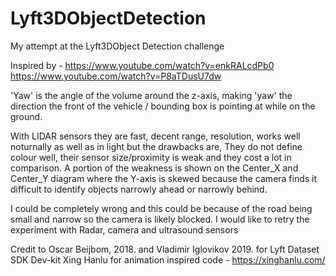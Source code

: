 # Lyft3DObjectDetection

My attempt at the Lyft3DObject Detection challenge

Inspired by - https://www.youtube.com/watch?v=enkRALcdPb0
https://www.youtube.com/watch?v=P8aTDusU7dw

'Yaw' is the angle of the volume around the z-axis, making 'yaw' the direction the front of the vehicle / bounding box is pointing at while on the ground.

With LIDAR sensors they are fast, decent range, resolution, works well noturnally as well as in light but the drawbacks are, They do not define colour well, their sensor size/proximity is weak and they cost a lot in comparison. A portion of the weakness is shown on the Center_X and Center_Y diagram where the Y-axis is skewed because the camera finds it difficult to identify objects narrowly ahead or narrowly behind.

I could be completely wrong and this could be because of the road being small and narrow so the camera is likely blocked.
I would like to retry the experiment with Radar, camera and ultrasound sensors


Credit to 
Oscar Beijbom, 2018. and Vladimir Iglovikov 2019. for Lyft Dataset SDK Dev-kit
Xing Hanlu for animation inspired code - https://xinghanlu.com/

